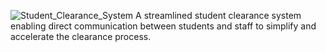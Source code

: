 ![Student_Clearance_System](https://github.com/user-attachments/assets/0015ce97-96e4-48b3-982f-7209e0fb50e3)
A streamlined student clearance system enabling direct communication between students and staff to simplify and accelerate the clearance process.

